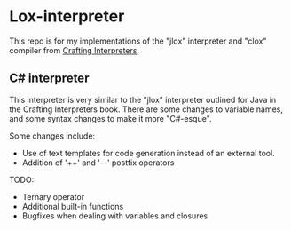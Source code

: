 # Lox-interpreter

This repo is for my implementations of the "jlox" interpreter and "clox" compiler from [Crafting Interpreters](https://craftinginterpreters.com/).

## C# interpreter

This interpreter is very similar to the "jlox" interpreter outlined for Java in the Crafting Interpreters book.  There are some changes to variable names, and some syntax changes to make it more "C#-esque".

Some changes include:
  * Use of text templates for code generation instead of an external tool.
  * Addition of '++' and '--' postfix operators

TODO:
 * Ternary operator
 * Additional built-in functions
 * Bugfixes when dealing with variables and closures

